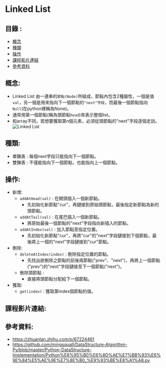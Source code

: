 Linked List
===========

目錄 :
----
* [概念](#概念)
* [種類](#種類)
* [操作](#操作)
* [課程影片連結](#課程影片連結)
* [參考資料](#參考資料)


概念:
----------
* Linked List 由一連串的`節點(Node)`所組成，節點內包含2種屬性，一個是值`val`，另一個是用來指向下一個節點的`"next"字段`，而最後一個節點指向`Null`(在python裡稱為None)。
* 通常用第一個節點(稱為頭節點`head`)來表示整個list。
* 和array不同，若想要獲取第n個元素，必須從頭節點的"next"字段逐個走訪。
![Linked List](https://www.educative.io/api/edpresso/shot/5077575695073280/image/5192456339456000)

種類:
----
* 單鍊表 : 每個next字段只能指向下一個節點。
* 雙鍊表 : 不僅能指向下一個節點，也能指向上一個節點。 

操作:
-----
* 新增:
  * `addAtHead(val)` : 在開頭插入一個新節點。
    * 先初始化新節點"cur"，再鏈接到原始頭節點，最後指定新節點為新的頭節點。
  * `addAtTail(val)` : 在尾巴插入一個新節點。 
    * 將原始最後一個節點的"next"字段指向新插入的節點。
  * `addAtIndex(val)` : 加入節點至指定位置。
    * 先初始化新節點"cur"，再將"cur"的"next"字段鏈接到下個節點，最後將上一個的"next"字段鏈接到"cur"節點。
* 刪除:
  * `deleteAtIndex(index)` : 刪除指定位置的節點。
    * 先找出欲刪除之節點的前後兩節點("prev"、"next")，再將上一個節點("prev")的"next"字段鏈接至下一個節點("next")。
  * 刪除頭節點 :
    * 直接將頭節點分配給下一個節點。
* 獲取:
  * `get(index)` : 獲取第index個節點的值。
  
課程影片連結:
----

參考資料:
--------
* https://zhuanlan.zhihu.com/p/67224461
* https://github.com/mingsquall/DataStructure-Algorithm-Py/blob/master/Python-DataStructure-Implementation/Python%E6%95%B0%E6%8D%AE%E7%BB%93%E6%9E%84%E5%AE%9E%E7%8E%B0_%E9%93%BE%E8%A1%A8.py
